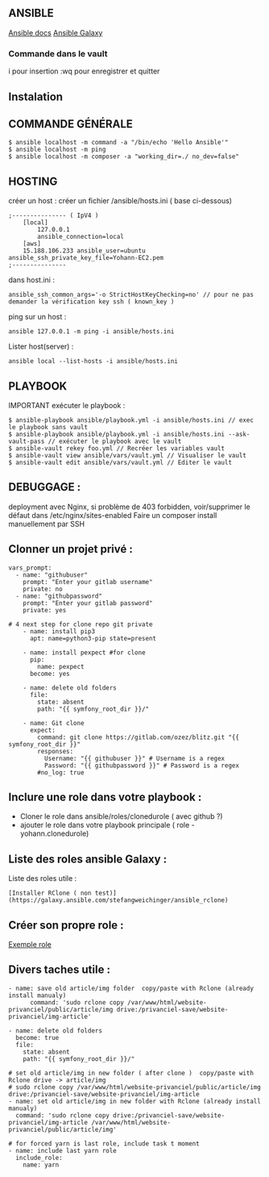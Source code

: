 ## ANSIBLE

[Ansible docs](https://docs.ansible.com/ansible/latest/index.html)
[Ansible Galaxy](https://galaxy.ansible.com/)

### Commande dans le vault

i pour insertion
:wq pour enregistrer et quitter

## Instalation


## COMMANDE GÉNÉRALE

    $ ansible localhost -m command -a "/bin/echo 'Hello Ansible'"
    $ ansible localhost -m ping
    $ ansible localhost -m composer -a "working_dir=./ no_dev=false"

## HOSTING

créer un host : créer un fichier /ansible/hosts.ini ( base ci-dessous)

    ;--------------- ( IpV4 )
    	[local]
    		127.0.0.1
    		ansible_connection=local
    	[aws]
    	15.188.106.233 ansible_user=ubuntu ansible_ssh_private_key_file=Yohann-EC2.pem
    ;---------------

dans host.ini :

    ansible_ssh_common_args='-o StrictHostKeyChecking=no' // pour ne pas demander la vérification key ssh ( known_key )


ping sur un host :


	ansible 127.0.0.1 -m ping -i ansible/hosts.ini

Lister host(server) :


	ansible local --list-hosts -i ansible/hosts.ini


## PLAYBOOK


IMPORTANT
exécuter le playbook :


    $ ansible-playbook ansible/playbook.yml -i ansible/hosts.ini // exec le playbook sans vault
    $ ansible-playbook ansible/playbook.yml -i ansible/hosts.ini --ask-vault-pass // exécuter le playbook avec le vault
    $ ansible-vault rekey foo.yml // Recréer les variables vault
    $ ansible-vault view ansible/vars/vault.yml // Visualiser le vault
    $ ansible-vault edit ansible/vars/vault.yml // Editer le vault

## DEBUGGAGE :


deployment avec Nginx, si problème de 403 forbidden, voir/supprimer le défaut dans /etc/nginx/sites-enabled
Faire un composer install manuellement par SSH


## Clonner un projet privé  :


    vars_prompt:
      - name: "githubuser"
        prompt: "Enter your gitlab username"
        private: no
      - name: "githubpassword"
        prompt: "Enter your gitlab password"
        private: yes

    # 4 next step for clone repo git private
        - name: install pip3
          apt: name=python3-pip state=present

        - name: install pexpect #for clone
          pip:
            name: pexpect
          become: yes

        - name: delete old folders
          file:
            state: absent
            path: "{{ symfony_root_dir }}/"

        - name: Git clone
          expect:
            command: git clone https://gitlab.com/ozez/blitz.git "{{ symfony_root_dir }}"
            responses:
              Username: "{{ githubuser }}" # Username is a regex
              Password: "{{ githubpassword }}" # Password is a regex
            #no_log: true



## Inclure une role dans votre playbook :

- Cloner le role dans ansible/roles/clonedurole ( avec github ?)
- ajouter le role dans votre playbook principale ( role - yohann.clonedurole)

## Liste des roles ansible Galaxy :

Liste des roles utile :

    [Installer RClone ( non test)](https://galaxy.ansible.com/stefangweichinger/ansible_rclone)


## Créer son propre role :

[Exemple role](https://galaxy.ansible.com/stefangweichinger/ansible_rclone)


## Divers taches utile :

    - name: save old article/img folder  copy/paste with Rclone (already install manualy)
          command: 'sudo rclone copy /var/www/html/website-privanciel/public/article/img drive:/privanciel-save/website-privanciel/img-article'

    - name: delete old folders
      become: true
      file:
        state: absent
        path: "{{ symfony_root_dir }}/"

    # set old article/img in new folder ( after clone )  copy/paste with Rclone drive -> article/img
    # sudo rclone copy /var/www/html/website-privanciel/public/article/img drive:/privanciel-save/website-privanciel/img-article
    - name: set old article/img in new folder with Rclone (already install manualy)
      command: 'sudo rclone copy drive:/privanciel-save/website-privanciel/img-article /var/www/html/website-privanciel/public/article/img'

    # for forced yarn is last role, include task t moment
    - name: include last yarn role
      include_role:
        name: yarn
